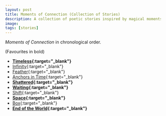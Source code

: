 ```yaml
---
layout: post
title: Moments of Connection (Collection of Stories)
description: A collection of poetic stories inspired by magical moments and conversations.
image:
tags: [stories]
---
```


*Moments of Connection* in chronological order.

(Favourites in bold)

- **[Timeless](/timeless){:target="_blank"}**
- [Infinity](/infinity){:target="_blank"}
- [Feather](/feather){:target="_blank"}
- [Anchors in Time](/anchors-in-time){:target="_blank"}
- **[Shattered](/shattered){:target="_blank"}**
- **[Waiting](/waiting){:target="_blank"}**
- [Shift](/shift){:target="_blank"}
- **[Space](/space){:target="_blank"}**
- [Box](/box){:target="_blank"} 
- **[End of the World](/end-of-the-world){:target="_blank"}**





